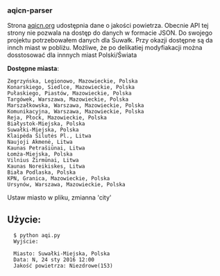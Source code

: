 ### aqicn-parser
Strona [aqicn.org](http://aqicn.org) udostępnia dane o jakości powietrza. Obecnie API tej strony nie pozwala na dostęp do danych w formacie JSON. Do swojego projektu potrzebowałem danych dla Suwałk. Przy okazji dostępne są da innch miast w pobliżu. Możliwe, że po delikatiej modyfiakacji można dosstosować dla innnych miast Polski/Świata


__Dostępne miasta__:

    Zegrzyńska, Legionowo, Mazowieckie, Polska
    Konarskiego, Siedlce, Mazowieckie, Polska
    Pułaskiego, Piastów, Mazowieckie, Polska
    Targówek, Warszawa, Mazowieckie, Polska
    Marszałkowska, Warszawa, Mazowieckie, Polska
    Komunikacyjna, Warszawa, Mazowieckie, Polska
    Reja, Płock, Mazowieckie, Polska
    Białystok-Miejska, Polska
    Suwałki-Miejska, Polska
    Klaipėda Šilutės Pl., Litwa
    Naujoji Akmenė, Litwa
    Kaunas Petrašiūnai, Litwa
    Łomża-Miejska, Polska
    Vilnius Žirmūnai, Litwa
    Kaunas Noreikiskes, Litwa
    Biała Podlaska, Polska
    KPN, Granica, Mazowieckie, Polska
    Ursynów, Warszawa, Mazowieckie, Polska

Ustaw miasto w pliku, zmianna 'city'


## Użycie:

      $ python aqi.py
      Wyjście:

      Miasto: Suwałki-Miejska, Polska
      Data: N, 24 sty 2016 12:00
      Jakość powietrza: Niezdrowe(153)
